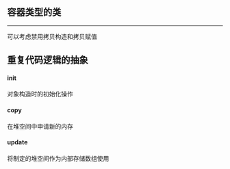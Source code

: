 ## 容器类型的类
---
可以考虑禁用拷贝构造和拷贝赋值

## 重复代码逻辑的抽象
#### init
对象构造时的初始化操作

#### copy
在堆空间中申请新的内存

#### update
将制定的堆空间作为内部存储数组使用
